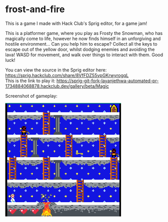 # frost-and-fire
This is a game I made with Hack Club's Sprig editor, for a game jam!  
  
This is a platformer game, where you play as Frosty the Snowman, who has magically come to life, however he now finds himself in an unforgiving and hostile environment... Can you help him to escape?
Collect all the keys to escape out of the yellow door, whilst dodging enemies and avoiding the lava! WASD for movement, and walk over things to interact with them. Good luck!  

You can view the source in the Sprig editor here: https://sprig.hackclub.com/share/8VfFDZ55vpGKrwyrogqL  
This is the link to play it: https://sprig-git-fork-layanjethwa-automated-pr-1734884068878.hackclub.dev/gallery/beta/Magic  

Screenshot of gameplay:

![Thumbnail](https://github.com/LayanJethwa/frost-and-fire/blob/main/thumbnail.png)
